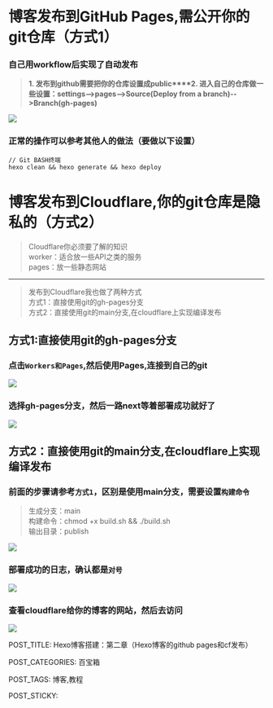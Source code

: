 
# 博客发布到GitHub Pages,需公开你的git仓库（方式1）

### 自己用workflow后实现了自动发布

> **1. 发布到github需要把你的仓库设置成public****2. 进入自己的仓库做一些设置：settings-->pages-->Source(Deploy from a branch)-->Branch(gh-pages)**

![](http://www.kdocs.cn/api/v3/office/copy/bGNhK01SMStLNUdCQ1NqN01aRGg2SkYxSTNRSXlQMnpEaFo1SEptMHFZUjZzTTl4YlNjTktYNVNjREJCaWhCb1hSVmJSVEZLOXBjZEZ4OTUyOWFSZW9FR1NYSFpxRVhRZ3MyZTlaUzIzTG9lU0NwM2ZYa2U0L3E1T3ZLZXZJUU95UHFadmxkUEkzaUhxdHVuWmVsRTJPZXE0U054dlhVT0VSajZhRnJIR00wRG1lajVRUXlQeUt2ZkZ3MXA4c3RUZExxWVdjbmczeTBaRUtYSndTaG5tWGZkOUF2UU41bW5ubVlYNmdCZnRicm5LSDlUb3F3cWRaUWcwc01QU0FLazFsVEJibU82ckljPQ==/attach/object/MFSDJKQ7ADQFG?)

### 正常的操作可以参考其他人的做法（要做以下设置）

```
// Git BASH终端
hexo clean && hexo generate && hexo deploy  
```

# 博客发布到Cloudflare,你的git仓库是隐私的（方式2）

> Cloudflare你必须要了解的知识  
> worker：适合放一些API之类的服务  
> pages：放一些静态网站

----------

> 发布到Cloudflare我也做了两种方式  
> 方式1：直接使用git的gh-pages分支  
> 方式2：直接使用git的main分支,在cloudflare上实现编译发布

## 方式1:直接使用git的gh-pages分支

### 点击`Workers和Pages`,然后使用Pages,连接到自己的git

![](http://www.kdocs.cn/api/v3/office/copy/bGNhK01SMStLNUdCQ1NqN01aRGg2SkYxSTNRSXlQMnpEaFo1SEptMHFZUjZzTTl4YlNjTktYNVNjREJCaWhCb1hSVmJSVEZLOXBjZEZ4OTUyOWFSZW9FR1NYSFpxRVhRZ3MyZTlaUzIzTG9lU0NwM2ZYa2U0L3E1T3ZLZXZJUU95UHFadmxkUEkzaUhxdHVuWmVsRTJPZXE0U054dlhVT0VSajZhRnJIR00wRG1lajVRUXlQeUt2ZkZ3MXA4c3RUZExxWVdjbmczeTBaRUtYSndTaG5tWGZkOUF2UU41bW5ubVlYNmdCZnRicm5LSDlUb3F3cWRaUWcwc01QU0FLazFsVEJibU82ckljPQ==/attach/object/LFDUDKQ7ABADQ?)

### 选择gh-pages分支，然后一路next等着部署成功就好了

![](http://www.kdocs.cn/api/v3/office/copy/bGNhK01SMStLNUdCQ1NqN01aRGg2SkYxSTNRSXlQMnpEaFo1SEptMHFZUjZzTTl4YlNjTktYNVNjREJCaWhCb1hSVmJSVEZLOXBjZEZ4OTUyOWFSZW9FR1NYSFpxRVhRZ3MyZTlaUzIzTG9lU0NwM2ZYa2U0L3E1T3ZLZXZJUU95UHFadmxkUEkzaUhxdHVuWmVsRTJPZXE0U054dlhVT0VSajZhRnJIR00wRG1lajVRUXlQeUt2ZkZ3MXA4c3RUZExxWVdjbmczeTBaRUtYSndTaG5tWGZkOUF2UU41bW5ubVlYNmdCZnRicm5LSDlUb3F3cWRaUWcwc01QU0FLazFsVEJibU82ckljPQ==/attach/object/KCKUFKQ7ADAC2?)

## 方式2：直接使用git的main分支,在cloudflare上实现编译发布

### 前面的步骤请参考`方式1`，区别是使用main分支，需要设置`构建命令`

> 生成分支：main  
> 构建命令：chmod +x build.sh && ./build.sh  
> 输出目录：publish

![](http://www.kdocs.cn/api/v3/office/copy/bGNhK01SMStLNUdCQ1NqN01aRGg2SkYxSTNRSXlQMnpEaFo1SEptMHFZUjZzTTl4YlNjTktYNVNjREJCaWhCb1hSVmJSVEZLOXBjZEZ4OTUyOWFSZW9FR1NYSFpxRVhRZ3MyZTlaUzIzTG9lU0NwM2ZYa2U0L3E1T3ZLZXZJUU95UHFadmxkUEkzaUhxdHVuWmVsRTJPZXE0U054dlhVT0VSajZhRnJIR00wRG1lajVRUXlQeUt2ZkZ3MXA4c3RUZExxWVdjbmczeTBaRUtYSndTaG5tWGZkOUF2UU41bW5ubVlYNmdCZnRicm5LSDlUb3F3cWRaUWcwc01QU0FLazFsVEJibU82ckljPQ==/attach/object/CRZELKQ7ADAEE?)

### 部署成功的日志，确认都是`对号`

![](http://www.kdocs.cn/api/v3/office/copy/bGNhK01SMStLNUdCQ1NqN01aRGg2SkYxSTNRSXlQMnpEaFo1SEptMHFZUjZzTTl4YlNjTktYNVNjREJCaWhCb1hSVmJSVEZLOXBjZEZ4OTUyOWFSZW9FR1NYSFpxRVhRZ3MyZTlaUzIzTG9lU0NwM2ZYa2U0L3E1T3ZLZXZJUU95UHFadmxkUEkzaUhxdHVuWmVsRTJPZXE0U054dlhVT0VSajZhRnJIR00wRG1lajVRUXlQeUt2ZkZ3MXA4c3RUZExxWVdjbmczeTBaRUtYSndTaG5tWGZkOUF2UU41bW5ubVlYNmdCZnRicm5LSDlUb3F3cWRaUWcwc01QU0FLazFsVEJibU82ckljPQ==/attach/object/76JERKQ7ADAEE?)

### 查看cloudflare给你的博客的网站，然后去访问

![](http://www.kdocs.cn/api/v3/office/copy/bGNhK01SMStLNUdCQ1NqN01aRGg2SkYxSTNRSXlQMnpEaFo1SEptMHFZUjZzTTl4YlNjTktYNVNjREJCaWhCb1hSVmJSVEZLOXBjZEZ4OTUyOWFSZW9FR1NYSFpxRVhRZ3MyZTlaUzIzTG9lU0NwM2ZYa2U0L3E1T3ZLZXZJUU95UHFadmxkUEkzaUhxdHVuWmVsRTJPZXE0U054dlhVT0VSajZhRnJIR00wRG1lajVRUXlQeUt2ZkZ3MXA4c3RUZExxWVdjbmczeTBaRUtYSndTaG5tWGZkOUF2UU41bW5ubVlYNmdCZnRicm5LSDlUb3F3cWRaUWcwc01QU0FLazFsVEJibU82ckljPQ==/attach/object/ETOETKQ7ACADK?)

POST_TITLE: Hexo博客搭建：第二章（Hexo博客的github pages和cf发布）

POST_CATEGORIES: 百宝箱

POST_TAGS: 博客,教程

POST_STICKY:
<!--stackedit_data:
eyJoaXN0b3J5IjpbLTE0ODA4MDQ2ODVdfQ==
-->